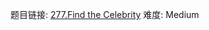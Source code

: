 题目链接: [277.Find the Celebrity][1]
难度: Medium

[1]: https://leetcode.com/problems/find-the-celebrity/